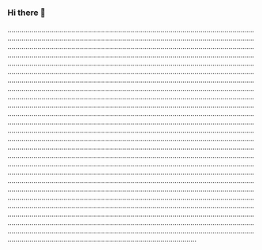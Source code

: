 ### Hi there 👋

...........................................................................................................................................................................................................................................................................................................................................................................................................................................................................................................................................................................................................................................................................................................................................................................................................................................................................................................................................................................................................................................................................................................................................................................................................................................................................................................................................................................................................................................................................................................................................................................................................................................................................................................................................................................................................................................................................................................................................................................................................................................................................................................................................................................................................................................................................................................................................................................................................................................................................................................................................................................................................................................................................................................................................................................................................................................................................................................................................................................................................................................................................................................................................................................................................................................................................................................................